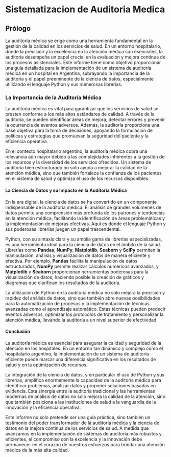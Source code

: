 # Sistematizacion de Auditoria Medica

## Prólogo

La auditoría médica se erige como una herramienta fundamental en la gestión de la calidad en los servicios de salud. En un entorno hospitalario, donde la precisión y la excelencia en la atención médica son esenciales, la auditoría desempeña un papel crucial en la evaluación y mejora continua de los procesos asistenciales. Este informe tiene como objetivo proporcionar una guía detallada para la implementación de un sistema de auditoría médica en un hospital en Argentina, subrayando la importancia de la auditoría y el papel preeminente de la ciencia de datos, especialmente utilizando el lenguaje Python y sus numerosas librerías.

### La Importancia de la Auditoría Médica

La auditoría médica es vital para garantizar que los servicios de salud se presten conforme a los más altos estándares de calidad. A través de la auditoría, se pueden identificar áreas de mejora, detectar errores y prevenir la ocurrencia de eventos adversos. Además, la auditoría proporciona una base objetiva para la toma de decisiones, apoyando la formulación de políticas y estrategias que promuevan la seguridad del paciente y la eficiencia operativa.

En el contexto hospitalario argentino, la auditoría médica cobra una relevancia aún mayor debido a las complejidades inherentes a la gestión de los recursos y la diversidad de los servicios ofrecidos. Un sistema de auditoría bien estructurado no solo ayuda a mejorar la calidad de la atención médica, sino que también fortalece la confianza de los pacientes en el sistema de salud y optimiza el uso de los recursos disponibles.

#### La Ciencia de Datos y su Impacto en la Auditoría Médica

En la era digital, la ciencia de datos se ha convertido en un componente indispensable de la auditoría médica. El análisis de grandes volúmenes de datos permite una comprensión más profunda de los patrones y tendencias en la atención médica, facilitando la identificación de áreas problemáticas y la implementación de mejoras efectivas. Aquí es donde el lenguaje Python y sus poderosas librerías juegan un papel trascendental.

Python, con su sintaxis clara y su amplia gama de librerías especializadas, es una herramienta ideal para la ciencia de datos en el ámbito de la salud. Librerías como **Pandas**, **NumPy**, **Matplotlib**, **Seaborn** y **SciPy** permiten la manipulación, análisis y visualización de datos de manera eficiente y efectiva. Por ejemplo, **Pandas** facilita la manipulación de datos estructurados, **NumPy** permite realizar cálculos numéricos avanzados, y **Matplotlib** y **Seaborn** proporcionan herramientas poderosas para la visualización de datos, haciendo posible la creación de gráficos y diagramas que clarifican los resultados de la auditoría.

La utilización de Python en la auditoría médica no solo mejora la precisión y rapidez del análisis de datos, sino que también abre nuevas posibilidades para la automatización de procesos y la implementación de técnicas avanzadas como el aprendizaje automático. Estas técnicas pueden predecir eventos adversos, optimizar los protocolos de tratamiento y personalizar la atención médica, llevando la auditoría a un nivel superior de efectividad.

#### Conclusión

La auditoría médica es esencial para asegurar la calidad y seguridad de la atención en los hospitales. En un entorno tan dinámico y complejo como el hospitalario argentino, la implementación de un sistema de auditoría eficiente puede marcar una diferencia significativa en los resultados de salud y en la optimización de recursos.

La integración de la ciencia de datos, y en particular el uso de Python y sus librerías, amplifica enormemente la capacidad de la auditoría médica para identificar problemas, analizar datos y proponer soluciones basadas en evidencia. Esta sinergia entre la auditoría tradicional y las herramientas modernas de análisis de datos no solo mejora la calidad de la atención, sino que también posiciona a las instituciones de salud a la vanguardia de la innovación y la eficiencia operativa.

Este informe no solo pretende ser una guía práctica, sino también un testimonio del poder transformador de la auditoría médica y la ciencia de datos en la mejora continua de los servicios de salud. A medida que avanzamos en la implementación de sistemas de auditoría más robustos y eficientes, el compromiso con la excelencia y la innovación debe permanecer en el corazón de nuestros esfuerzos para brindar una atención médica de la más alta calidad.
